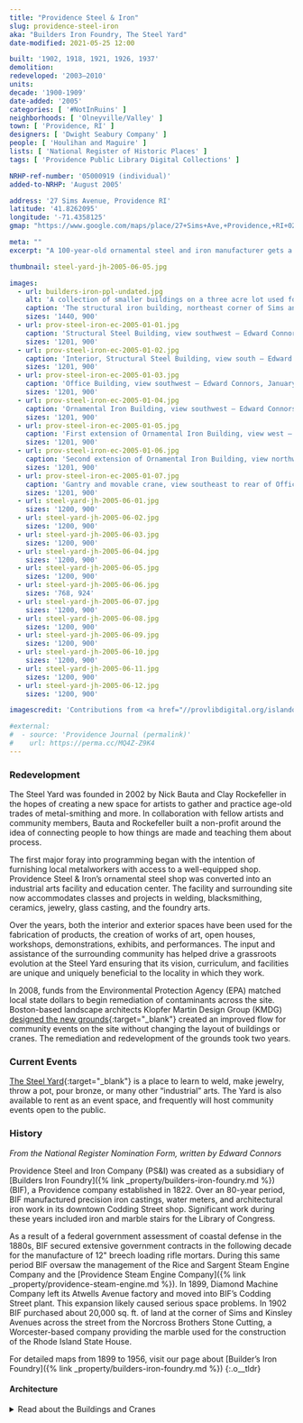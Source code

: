 ```yaml
---
title: "Providence Steel & Iron"
slug: providence-steel-iron
aka: "Builders Iron Foundry, The Steel Yard"
date-modified: 2021-05-25 12:00

built: '1902, 1918, 1921, 1926, 1937'
demolition:
redeveloped: '2003–2010'
units:
decade: '1900-1909'
date-added: '2005'
categories: [ '#NotInRuins' ]
neighborhoods: [ 'Olneyville/Valley' ]
town: [ 'Providence, RI' ]
designers: [ 'Dwight Seabury Company' ]
people: [ 'Houlihan and Maguire' ]
lists: [ 'National Register of Historic Places' ]
tags: [ 'Providence Public Library Digital Collections' ]

NRHP-ref-number: '05000919 (individual)'
added-to-NRHP: 'August 2005'

address: '27 Sims Avenue, Providence RI'
latitude: '41.8262095'
longitude: '-71.4358125'
gmap: "https://www.google.com/maps/place/27+Sims+Ave,+Providence,+RI+02909/@41.8262095,-71.4358125,17z/data=!3m1!4b1!4m5!3m4!1s0x89e445a105502a33:0x626e5b81afb62ed7!8m2!3d41.8262095!4d-71.4336238"

meta: ""
excerpt: "A 100-year-old ornamental steel and iron manufacturer gets a new life as a center for vocational training and art creation"

thumbnail: steel-yard-jh-2005-06-05.jpg

images:
  - url: builders-iron-ppl-undated.jpg
    alt: 'A collection of smaller buildings on a three acre lot used for steel assembly and manufacture. Buildings are a mix of brick with simple or no ornamentation and metal clad steel buildings with cement floors. A simple two-story red brick office building occupies the site as well.'
    caption: 'The structural iron building, northeast corner of Sims and Kinsley, built 1902, labeled “Builder’s Iron Foundry, Structural Department”, undated photo but likely before 1910 — Rhode Island Photograph Collection, Providence Public Library'
    sizes: '1440, 900'
  - url: prov-steel-iron-ec-2005-01-01.jpg
    caption: 'Structural Steel Building, view southwest — Edward Connors, January 2005'
    sizes: '1201, 900'
  - url: prov-steel-iron-ec-2005-01-02.jpg
    caption: 'Interior, Structural Steel Building, view south — Edward Connors, January 2005'
    sizes: '1201, 900'
  - url: prov-steel-iron-ec-2005-01-03.jpg
    caption: 'Office Building, view southwest — Edward Connors, January 2005'
    sizes: '1201, 900'
  - url: prov-steel-iron-ec-2005-01-04.jpg
    caption: 'Ornamental Iron Building, view southwest — Edward Connors, January 2005'
    sizes: '1201, 900'
  - url: prov-steel-iron-ec-2005-01-05.jpg
    caption: 'First extension of Ornamental Iron Building, view west — Edward Connors, January 2005'
    sizes: '1201, 900'
  - url: prov-steel-iron-ec-2005-01-06.jpg
    caption: 'Second extension of Ornamental Iron Building, view northwest — Edward Connors, January 2005'
    sizes: '1201, 900'
  - url: prov-steel-iron-ec-2005-01-07.jpg
    caption: 'Gantry and movable crane, view southeast to rear of Office Building — Edward Connors, January 2005'
    sizes: '1201, 900'
  - url: steel-yard-jh-2005-06-01.jpg
    sizes: '1200, 900'
  - url: steel-yard-jh-2005-06-02.jpg
    sizes: '1200, 900'
  - url: steel-yard-jh-2005-06-03.jpg
    sizes: '1200, 900'
  - url: steel-yard-jh-2005-06-04.jpg
    sizes: '1200, 900'
  - url: steel-yard-jh-2005-06-05.jpg
    sizes: '1200, 900'
  - url: steel-yard-jh-2005-06-06.jpg
    sizes: '768, 924'
  - url: steel-yard-jh-2005-06-07.jpg
    sizes: '1200, 900'
  - url: steel-yard-jh-2005-06-08.jpg
    sizes: '1200, 900'
  - url: steel-yard-jh-2005-06-09.jpg
    sizes: '1200, 900'
  - url: steel-yard-jh-2005-06-10.jpg
    sizes: '1200, 900'
  - url: steel-yard-jh-2005-06-11.jpg
    sizes: '1200, 900'
  - url: steel-yard-jh-2005-06-12.jpg
    sizes: '1200, 900'

imagescredit: 'Contributions from <a href="//provlibdigital.org/islandora/object/islandora%253A11318" target="_blank">Rhode Island Photograph Collection</a>, Providence Public Library; ProQuest Digital Sanborn Maps, Providence Public Library; G.M. Hopkins Insurance Maps, Historic Map Works; Edward Connors, January 2005 for the National Register Nomination Form'

#external:
#  - source: 'Providence Journal (permalink)'
#    url: https://perma.cc/MQ4Z-Z9K4
---
```


### Redevelopment

The Steel Yard was founded in 2002 by Nick Bauta and Clay Rockefeller in the hopes of creating a new space for artists to gather and practice age-old trades of metal-smithing and more. In collaboration with fellow artists and community members, Bauta and Rockefeller built a non-profit around the idea of connecting people to how things are made and teaching them about process.

The first major foray into programming began with the intention of furnishing local metalworkers with access to a well-equipped shop. Providence Steel & Iron’s ornamental steel shop was converted into an industrial arts facility and education center. The facility and surrounding site now accommodates classes and projects in welding, blacksmithing, ceramics, jewelry, glass casting, and the foundry arts.

Over the years, both the interior and exterior spaces have been used for the fabrication of products, the creation of works of art, open houses, workshops, demonstrations, exhibits, and performances. The input and assistance of the surrounding community has helped drive a grassroots evolution at the Steel Yard ensuring that its vision, curriculum, and facilities are unique and uniquely beneficial to the locality in which they work.

In 2008, funds from the Environmental Protection Agency (<span class="abbr">EPA</span>) matched local state dollars to begin remediation of contaminants across the site. Boston-based landscape architects Klopfer Martin Design Group (<span class="abbr">KMDG</span>) [designed the new grounds](https://www.klopfermartin.com/projects/the-steel-yard){:target="_blank"} created an improved flow for community events on the site without changing the layout of buildings or cranes. The remediation and redevelopment of the grounds took two years.


### Current Events

[The Steel Yard](https://www.thesteelyard.org){:target="_blank"} is a place to learn to weld, make jewelry, throw a pot, pour bronze, or many other “industrial” arts. The Yard is also available to rent as an event space, and frequently will host community events open to the public.


### History

_From the National Register Nomination Form, written by Edward Connors_

Providence Steel and Iron Company (<span class="abbr">PS&I</span>) was created as a subsidiary of [Builders Iron Foundry]({% link _property/builders-iron-foundry.md %}) (<span class="abbr">BIF</span>), a Providence company established in 1822. Over an 80-year period, <span class="abbr">BIF</span> manufactured precision iron castings, water meters, and architectural iron work in its downtown Codding Street shop. Significant work during these years included iron and marble stairs for the Library of Congress.

As a result of a federal government assessment of coastal defense in the 1880s, <span class="abbr">BIF</span> secured extensive government contracts in the following decade for the manufacture of 12" breech loading rifle mortars. During this same period <span class="abbr">BIF</span> oversaw the management of the Rice and Sargent Steam Engine Company and the [Providence Steam Engine Company]({% link _property/providence-steam-engine.md %}). In 1899, Diamond Machine Company left its Atwells Avenue factory and moved into <span class="abbr">BIF</span>’s Codding Street plant. This expansion likely caused serious space problems. In 1902 <span class="abbr">BIF</span> purchased about 20,000 sq. ft. of land at the corner of Sims and Kinsley Avenues across the street from the Norcross Brothers Stone Cutting, a Worcester-based company providing the marble used for the construction of the Rhode Island State House.

For detailed maps from 1899 to 1956, visit our page about [Builder’s Iron Foundry]({% link _property/builders-iron-foundry.md %})
{:.o__tldr}


#### Architecture

<details markdown="1" class="rhythm">
  <summary>Read about the Buildings and Cranes</summary>

The Providence Steel and Iron Company Complex (<span class="abbr">PS&I</span>) is a group of five one- and two-story, predominantly brick industrial buildings located on an Z-shaped, 3-acre lot in a densely-developed industrial area north of downtown Providence. This parcel, at the corner of Sims and Kinsley Avenues, faces the Woonasquatucket River across Kinsley Avenue. The complex includes the original structural steel building (which included an office, pattern room, and drafting rooms) sited at the corner of Sims and Kinsley, an ornamental iron building, a bar shop, a maintenance shed, and a detached office building. These buildings are arranged around the periphery of a central yard served by a succession of steel gantries and cranes and a narrow gauge rail that allowed for the manipulation of materials, stock and fabricated structures and transport into the various buildings. The Structural Shop (Building 1) represents a very early example of industrial buildings designed for electric drive of machinery. This new technology allowed greater flexibility in building design, machine placement, and workflow.

**Building 1, Structural Steel Building** (1902, 1939): Houlihan and Maguire, architects. A brick, roughly 150' x 100', pier and spandrel building consisting of a main 1- and 2-story section occupying the corner of Kinsley and Sims Avenues and a 1-story, 35 x 30, wing off the west elevation that housed a blacksmith shop and bathroom. […]

The main section consists of a deep, single-story structural steel shop with a long, open stairway leading to upper rooms that housed the drafting room, pattern room, and office. The shallow-pitched gable roof is steel and timber framed with a 4' raised clerestory over the structural shop. This steel and timber roof framing is supported by heavy timber columns. The basic elements of an internal crane survive, although the hoist itself is missing. The roof is predominantly tar and gravel. […]

A roughly 400-foot long, 36-inch narrow gauge rail serves the yard from the vicinity of the stockyard crane. This rail runs in a generally north-south direction, entering the structural steel shop via the rear door and running the length of the shop. The rail is notable for its use of steel ties, rather than timber, as was commonly used.

A large, roughly 80' x 120' open enclosure is attached to the rear of this building. Likely built after the 1939 addition, this consists of steel columns and beams supporting a shallow-pitched plank roof. This enclosure houses two cranes (discussed below). Within this enclosure are found several old pushcarts associated with the 36" rail and a few that served a smaller rail within Building 1.

**Building 2, Ornamental Iron Building** (between 1918 and 1921): A deep, single-story, 45' x 122' shop with a side wing that originally consisted of a 16'-wide locker room at the rear corner of the east elevation. Over time, this locker room enclosure was extended the length of the building to form the current footprint. Part of this northerly extension wall is constructed of firebrick.

The main wing of this building consists of a steel beam frame set on a raised concrete foundation. A low wall of brick with a heavy concrete sill supports a band of metal-frame windows that runs the length of the building. The roof of this section is gabled and supported by steel trusses. The roof surface is shingled wood plank. Along the ridge line on the east pitch of the roof is a series of flat sash skylights. The side wing has a simple pitched roof supported by I-beams. […]

**Building 3, Office** (between 1921 and 1926 with 1948 extension): A brick and steel frame, 30' x 65', two-story office building fronting on Sims Avenue. The roof is near-flat with a visible steel beam at the cornice. The original dimensions of this building were 30' x 45'. This plan included a staircase along the south wall. In 1948 <span class="abbr">PS&I</span> extended the building another 20' south, creating two new rooms and a new stairwell. This addition was designed by Dwight Seabury Company (Pawtucket).

Metal-frame, rectangular windows are grouped in threes: a 12-light central window flanked by two 9-light windows. These have either 4- or 6-light hoppers. The main entrance is a modern steel and glass door.

**Building 4, Bar Shop**, first extension of Ornamental Iron Building (between 1926 and 1937): This single-story, 50' x 70', steel-frame building is sheathed in corrugated steel panel. It is attached to Buildings 2 and 5. The roof is gabled and also sheathed in corrugated steel. A band of flat sash skylights is located on the west roof pitch at the roof ridge. The floor is concrete. Integrated into the steel framing are two gantries with movable cranes and 3-ton hoists.

Windows are rectangular, metal-frame, 16-light, with 8-light hoppers. This shop served an auxiliary function to the Ornamental Iron Building for use in the cutting and storage of steel bar.

**Building 5, second extension of Ornamental Iron Building** (between 1937 and 1951): A deep, single-story, 45' x 65' building attached to the rear wall of Building 4. Similar in its steel-frame construction to this Building 4, it consists of a deep room with an interior 5-ton crane running perpendicular to the axis of the building. The gantry is integral with the building frame. The roof and walls are sheathed in corrugated steel. There are two rows of metal-frame, rectangular windows on the east elevation: upper windows are 16-light with an 8-light hopper; lower windows are 20-light with an 8-light hopper. A row of flat sash skylights is found at the ridge line of the west roof pitch. This building originally had a dirt floor. In the 1960s <span class="abbr">PS&I</span> poured the present concrete floor. A tall, narrow, double wooden door allows access to the rear area of the stockyard crane.

**Gantries and Movable Cranes** (post-1945): Two photos taken in 1902 before the erection of the present materials handling system indicates that the earliest materials handling system likely consisted of two gantries and cranes located in the yard immediately south of Building 1. Although two hand-operated chainfalls dating to the early 20th-century have been found at the site, the means by which the cranes were moved is unknown at present.

Around 1937, <span class="abbr">PS&I</span> acquired the final parcel that comprises the present-day Z-shaped lot. By the following decade the company had erected the current network of five east-west axis steel-beam gantries resting on concrete footings and supporting several traveling cranes with 3- or 5-ton electrical hoists. These gantries are integrated in that adjoining cranes share a common gantry; e.g., the south gantry of the crane in Bay 1 also serves as the north gantry for the crane in Bay 2. These gantries and cranes thus form a system through which structural materials could be manipulated and moved throughout much of the yard. Bays 1 and 2 (the northernmost bays) each have two moving cranes with 3-ton hoists on a common gantry. Bays 3 and 4 (extending out of the yard and onto the Sims Avenue sidewalk) each have one crane with a 3-ton hoist. The internal rail track passes through Bays 3 and 4 into the rear of Building 1. Bays 1-4 range in span from roughly 32-40'.

A 5-ton rail crane (utilizing a single gantry), independent of the shared network of gantries used in Bays 1-4, also extends along an east-west axis. It is located toward the rear of the yard in the vicinity of Building 3, entering the east wall of Building 5 via a two-story doorway.

At the rear of the lot is a 250' long 45' span stockyard crane built by Shaw-Box Company (Michigan). This was the former outdoor storage area for steel stock after 1937.
</details>
